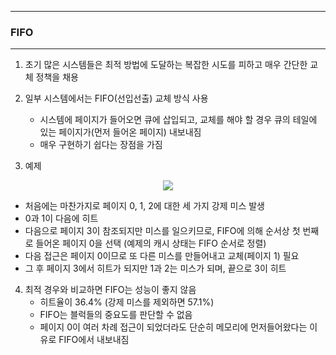 -----
### FIFO
-----
1. 초기 많은 시스템들은 최적 방법에 도달하는 복잡한 시도를 피하고 매우 간단한 교체 정책을 채용
2. 일부 시스템에서는 FIFO(선입선출) 교체 방식 사용
   - 시스템에 페이지가 들어오면 큐에 삽입되고, 교체를 해야 할 경우 큐의 테일에 있는 페이지가(먼저 들어온 페이지) 내보내짐
   - 매우 구현하기 쉽다는 장점을 가짐

3. 예제
<div align="center">
<img src="https://github.com/user-attachments/assets/379045b0-139f-49e2-8081-f463155792cc">
</div>

   - 처음에는 마찬가지로 페이지 0, 1, 2에 대한 세 가지 강제 미스 발생
   - 0과 1이 다음에 히트
   - 다음으로 페이지 3이 참조되지만 미스를 일으키므로, FIFO에 의해 순서상 첫 번째로 들어온 페이지 0을 선택 (예제의 캐시 상태는 FIFO 순서로 정렬)
   - 다음 접근은 페이지 0이므로 또 다른 미스를 만들어내고 교체(페이지 1) 필요
   - 그 후 페이지 3에서 히트가 되지만 1과 2는 미스가 되며, 끝으로 3이 히트

4. 최적 경우와 비교하면 FIFO는 성능이 좋지 않음
   - 히트율이 36.4% (강제 미스를 제외하면 57.1%)
   - FIFO는 블럭들의 중요도를 판단할 수 없음
   - 페이지 0이 여러 차례 접근이 되었더라도 단순히 메모리에 먼저들어왔다는 이유로 FIFO에서 내보내짐
